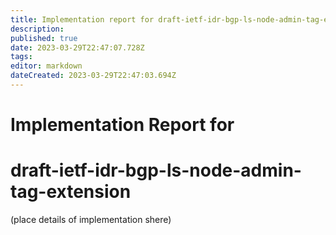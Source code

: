 ```yaml
---
title: Implementation report for draft-ietf-idr-bgp-ls-node-admin-tag-extension
description: 
published: true
date: 2023-03-29T22:47:07.728Z
tags: 
editor: markdown
dateCreated: 2023-03-29T22:47:03.694Z
---
```


# Implementation Report for
# draft-ietf-idr-bgp-ls-node-admin-tag-extension

(place details of implementation shere) 